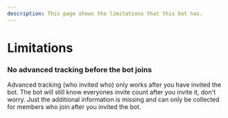 ```yaml
---
description: This page shows the limitations that this bot has.
---
```


# Limitations

### No advanced tracking before the bot joins

Advanced tracking \(who invited who\) only works after you have invited the bot. The bot will still know everyones invite count after you invite it, don't worry. Just the additional information is missing and can only be collected for members who join after you invited the bot.

